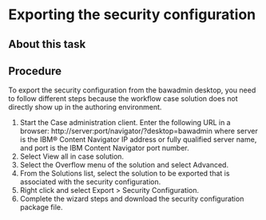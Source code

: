 # Exporting the security configuration

## About this task

## Procedure

To export the security configuration from the bawadmin desktop, you need to
follow different steps because the workflow case solution does not directly show up in the authoring
environment.

1. Start the Case administration client.
 Enter the following URL in a
browser:
http://server:port/navigator/?desktop=bawadmin
where
server is the IBM® Content
Navigator IP address or
fully qualified server name, and 
port is the
IBM Content
Navigator port
number.
2. Select View all in case solution.
3. Select the Overflow menu of the solution and select
Advanced.
4. From the Solutions list, select the solution to be exported that is
associated with the security configuration.
5. Right click and select Export > Security
Configuration.
6. Complete the wizard steps and download the security configuration package
file.